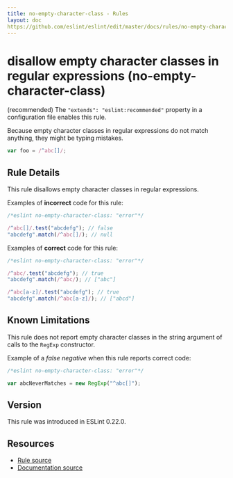 ```yaml
---
title: no-empty-character-class - Rules
layout: doc
https://github.com/eslint/eslint/edit/master/docs/rules/no-empty-character-class.md
---
```

<!-- Note: No pull requests accepted for this file. See README.md in the root directory for details. -->

# disallow empty character classes in regular expressions (no-empty-character-class)

(recommended) The `"extends": "eslint:recommended"` property in a configuration file enables this rule.

Because empty character classes in regular expressions do not match anything, they might be typing mistakes.

```js
var foo = /^abc[]/;
```

## Rule Details

This rule disallows empty character classes in regular expressions.

Examples of **incorrect** code for this rule:

```js
/*eslint no-empty-character-class: "error"*/

/^abc[]/.test("abcdefg"); // false
"abcdefg".match(/^abc[]/); // null
```

Examples of **correct** code for this rule:

```js
/*eslint no-empty-character-class: "error"*/

/^abc/.test("abcdefg"); // true
"abcdefg".match(/^abc/); // ["abc"]

/^abc[a-z]/.test("abcdefg"); // true
"abcdefg".match(/^abc[a-z]/); // ["abcd"]
```

## Known Limitations

This rule does not report empty character classes in the string argument of calls to the `RegExp` constructor.

Example of a *false negative* when this rule reports correct code:

```js
/*eslint no-empty-character-class: "error"*/

var abcNeverMatches = new RegExp("^abc[]");
```

## Version

This rule was introduced in ESLint 0.22.0.

## Resources

* [Rule source](https://github.com/eslint/eslint/tree/master/lib/rules/no-empty-character-class.js)
* [Documentation source](https://github.com/eslint/eslint/tree/master/docs/rules/no-empty-character-class.md)
